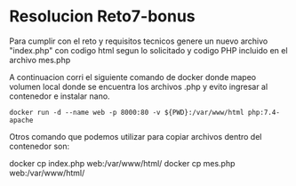 # Resolucion Reto7-bonus
Para cumplir con el reto y requisitos tecnicos genere un nuevo archivo "index.php" con codigo html segun lo solicitado y codigo PHP incluido en el archivo mes.php

A continuacion corri el siguiente comando de docker donde mapeo volumen local donde se encuentra los archivos .php y evito ingresar al contenedor e instalar nano.

````
docker run -d --name web -p 8000:80 -v ${PWD}:/var/www/html php:7.4-apache
````
Otros comando que podemos utilizar para copiar archivos dentro del contenedor son:

docker cp index.php web:/var/www/html/
docker cp mes.php web:/var/www/html/
